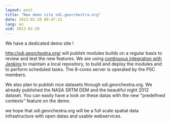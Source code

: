 ```yaml
---
layout: post
title: "New demo site sdi.georchestra.org"
date: 2013-02-20 09:47:13
lang: en
uid: 2013-02-20
---
```


<p>We have a dedicated demo site !</p>
<p><a href="https://sdi.georchestra.org/" hreflang="en" data-proofer-ignore>http://sdi.georchestra.org/</a> will publish modules builds on a regular
basis to review and test the new features. We are using <a href="https://sdi.georchestra.org/ci/" hreflang="en" data-proofer-ignore>continuous integration with
Jenkins</a> to maintain a local repository, to build and deploy the modules and
to perform scheduled tasks. The 8-cores server is operated by the PSC
members.</p>

<!--more-->

<p>We also plan to publish nice datasets through sdi.georchestra.org. We
already published the NASA SRTM DEM and the beautiful night 2012 dataset. You
can easily have a look on these datas with the new &quot;predefined contexts&quot;
feature on the demo.</p>
<p>we hope that sdi.georchestra.org will be a full scale spatial data
infrastructure with open datas and usable webservices.</p>
